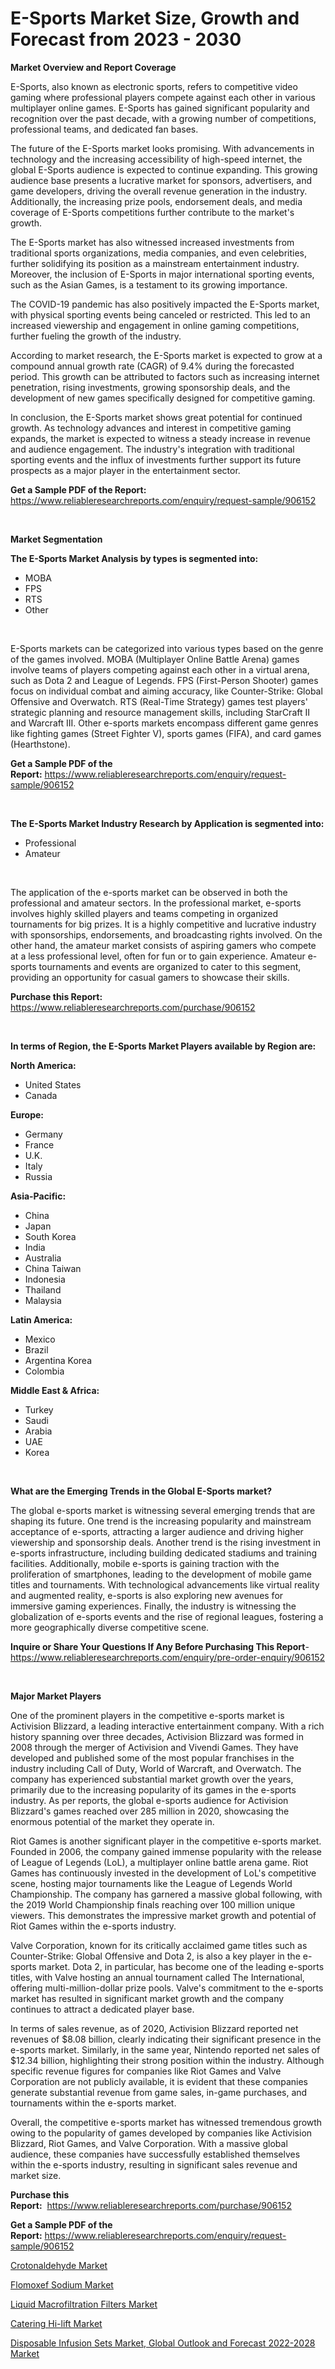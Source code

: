 <p><h1>E-Sports Market Size, Growth and Forecast from 2023 - 2030</h1></p><p><strong>Market Overview and Report Coverage</strong></p>
<p><p>E-Sports, also known as electronic sports, refers to competitive video gaming where professional players compete against each other in various multiplayer online games. E-Sports has gained significant popularity and recognition over the past decade, with a growing number of competitions, professional teams, and dedicated fan bases.</p><p>The future of the E-Sports market looks promising. With advancements in technology and the increasing accessibility of high-speed internet, the global E-Sports audience is expected to continue expanding. This growing audience base presents a lucrative market for sponsors, advertisers, and game developers, driving the overall revenue generation in the industry. Additionally, the increasing prize pools, endorsement deals, and media coverage of E-Sports competitions further contribute to the market's growth.</p><p>The E-Sports market has also witnessed increased investments from traditional sports organizations, media companies, and even celebrities, further solidifying its position as a mainstream entertainment industry. Moreover, the inclusion of E-Sports in major international sporting events, such as the Asian Games, is a testament to its growing importance.</p><p>The COVID-19 pandemic has also positively impacted the E-Sports market, with physical sporting events being canceled or restricted. This led to an increased viewership and engagement in online gaming competitions, further fueling the growth of the industry.</p><p>According to market research, the E-Sports market is expected to grow at a compound annual growth rate (CAGR) of 9.4% during the forecasted period. This growth can be attributed to factors such as increasing internet penetration, rising investments, growing sponsorship deals, and the development of new games specifically designed for competitive gaming.</p><p>In conclusion, the E-Sports market shows great potential for continued growth. As technology advances and interest in competitive gaming expands, the market is expected to witness a steady increase in revenue and audience engagement. The industry's integration with traditional sporting events and the influx of investments further support its future prospects as a major player in the entertainment sector.</p></p>
<p><strong>Get a Sample PDF of the Report:</strong> <a href="https://www.reliableresearchreports.com/enquiry/request-sample/906152">https://www.reliableresearchreports.com/enquiry/request-sample/906152</a></p>
<p>&nbsp;</p>
<p><strong>Market Segmentation</strong></p>
<p><strong>The E-Sports Market Analysis by types is segmented into:</strong></p>
<p><ul><li>MOBA</li><li>FPS</li><li>RTS</li><li>Other</li></ul></p>
<p>&nbsp;</p>
<p><p>E-Sports markets can be categorized into various types based on the genre of the games involved. MOBA (Multiplayer Online Battle Arena) games involve teams of players competing against each other in a virtual arena, such as Dota 2 and League of Legends. FPS (First-Person Shooter) games focus on individual combat and aiming accuracy, like Counter-Strike: Global Offensive and Overwatch. RTS (Real-Time Strategy) games test players' strategic planning and resource management skills, including StarCraft II and Warcraft III. Other e-sports markets encompass different game genres like fighting games (Street Fighter V), sports games (FIFA), and card games (Hearthstone).</p></p>
<p><strong>Get a Sample PDF of the Report:</strong>&nbsp;<a href="https://www.reliableresearchreports.com/enquiry/request-sample/906152">https://www.reliableresearchreports.com/enquiry/request-sample/906152</a></p>
<p>&nbsp;</p>
<p><strong>The E-Sports Market Industry Research by Application is segmented into:</strong></p>
<p><ul><li>Professional</li><li>Amateur</li></ul></p>
<p>&nbsp;</p>
<p><p>The application of the e-sports market can be observed in both the professional and amateur sectors. In the professional market, e-sports involves highly skilled players and teams competing in organized tournaments for big prizes. It is a highly competitive and lucrative industry with sponsorships, endorsements, and broadcasting rights involved. On the other hand, the amateur market consists of aspiring gamers who compete at a less professional level, often for fun or to gain experience. Amateur e-sports tournaments and events are organized to cater to this segment, providing an opportunity for casual gamers to showcase their skills.</p></p>
<p><strong>Purchase this Report:</strong>&nbsp; <a href="https://www.reliableresearchreports.com/purchase/906152">https://www.reliableresearchreports.com/purchase/906152</a></p>
<p>&nbsp;</p>
<p><strong>In terms of Region, the E-Sports Market Players available by Region are:</strong></p>
<p>
    <p> <strong> North America: </strong>
        <ul>
            <li>United States</li>
            <li>Canada</li>
        </ul>
        </p> 
    <p> <strong> Europe: </strong>
        <ul>
            <li>Germany</li>
            <li>France</li>
            <li>U.K.</li>
            <li>Italy</li>
            <li>Russia</li>
        </ul>
        </p> 
    <p> <strong> Asia-Pacific: </strong>
        <ul>
            <li>China</li>
            <li>Japan</li>
            <li>South Korea</li>
            <li>India</li>
            <li>Australia</li>
            <li>China Taiwan</li>
            <li>Indonesia</li>
            <li>Thailand</li>
            <li>Malaysia</li>
        </ul>
        </p> 
    <p> <strong> Latin America: </strong>
        <ul>
            <li>Mexico</li>
            <li>Brazil</li>
            <li>Argentina Korea</li>
            <li>Colombia</li>
        </ul>
        </p> 
    <p> <strong> Middle East & Africa: </strong>
        <ul>
            <li>Turkey</li>
            <li>Saudi</li>
            <li>Arabia</li>
            <li>UAE</li>
            <li>Korea</li>
        </ul>
    </p>
    </p>
<p>&nbsp;</p>
<p><strong>What are the Emerging Trends in the Global E-Sports market?</strong></p>
<p><p>The global e-sports market is witnessing several emerging trends that are shaping its future. One trend is the increasing popularity and mainstream acceptance of e-sports, attracting a larger audience and driving higher viewership and sponsorship deals. Another trend is the rising investment in e-sports infrastructure, including building dedicated stadiums and training facilities. Additionally, mobile e-sports is gaining traction with the proliferation of smartphones, leading to the development of mobile game titles and tournaments. With technological advancements like virtual reality and augmented reality, e-sports is also exploring new avenues for immersive gaming experiences. Finally, the industry is witnessing the globalization of e-sports events and the rise of regional leagues, fostering a more geographically diverse competitive scene.</p></p>
<p><strong>Inquire or Share Your Questions If Any Before Purchasing This Report</strong>- <a href="https://www.reliableresearchreports.com/enquiry/pre-order-enquiry/906152">https://www.reliableresearchreports.com/enquiry/pre-order-enquiry/906152</a></p>
<p>&nbsp;</p>
<p><strong>Major Market Players</strong></p>
<p><p>One of the prominent players in the competitive e-sports market is Activision Blizzard, a leading interactive entertainment company. With a rich history spanning over three decades, Activision Blizzard was formed in 2008 through the merger of Activision and Vivendi Games. They have developed and published some of the most popular franchises in the industry including Call of Duty, World of Warcraft, and Overwatch. The company has experienced substantial market growth over the years, primarily due to the increasing popularity of its games in the e-sports industry. As per reports, the global e-sports audience for Activision Blizzard's games reached over 285 million in 2020, showcasing the enormous potential of the market they operate in.</p><p>Riot Games is another significant player in the competitive e-sports market. Founded in 2006, the company gained immense popularity with the release of League of Legends (LoL), a multiplayer online battle arena game. Riot Games has continuously invested in the development of LoL's competitive scene, hosting major tournaments like the League of Legends World Championship. The company has garnered a massive global following, with the 2019 World Championship finals reaching over 100 million unique viewers. This demonstrates the impressive market growth and potential of Riot Games within the e-sports industry.</p><p>Valve Corporation, known for its critically acclaimed game titles such as Counter-Strike: Global Offensive and Dota 2, is also a key player in the e-sports market. Dota 2, in particular, has become one of the leading e-sports titles, with Valve hosting an annual tournament called The International, offering multi-million-dollar prize pools. Valve's commitment to the e-sports market has resulted in significant market growth and the company continues to attract a dedicated player base.</p><p>In terms of sales revenue, as of 2020, Activision Blizzard reported net revenues of $8.08 billion, clearly indicating their significant presence in the e-sports market. Similarly, in the same year, Nintendo reported net sales of $12.34 billion, highlighting their strong position within the industry. Although specific revenue figures for companies like Riot Games and Valve Corporation are not publicly available, it is evident that these companies generate substantial revenue from game sales, in-game purchases, and tournaments within the e-sports market.</p><p>Overall, the competitive e-sports market has witnessed tremendous growth owing to the popularity of games developed by companies like Activision Blizzard, Riot Games, and Valve Corporation. With a massive global audience, these companies have successfully established themselves within the e-sports industry, resulting in significant sales revenue and market size.</p></p>
<p><strong>Purchase this Report:</strong>&nbsp;&nbsp;<a href="https://www.reliableresearchreports.com/purchase/906152">https://www.reliableresearchreports.com/purchase/906152</a></p>
<p></p>
<p><strong>Get a Sample PDF of the Report:</strong>&nbsp;<a href="https://www.reliableresearchreports.com/enquiry/request-sample/906152">https://www.reliableresearchreports.com/enquiry/request-sample/906152</a></p>
<p><p><a href="https://www.linkedin.com/pulse/decoding-crotonaldehyde-market-deep-dive-latest-trends-6uwte/">Crotonaldehyde Market</a></p><p><a href="https://www.linkedin.com/pulse/flomoxef-sodium-market-research-report-provides-thorough-pdqte/">Flomoxef Sodium Market</a></p><p><a href="https://github.com/JameTravis/Market-Research-Report-List-1/blob/main/liquid-macrofiltration-filters-market.md">Liquid Macrofiltration Filters Market</a></p><p><a href="https://medium.com/@andem140256/catering-hi-lift-market-size-growth-forecast-2023-2030-2afcf87cef37">Catering Hi-lift Market</a></p><p><a href="https://issuu.com/reportprime-2/docs/disposable-infusion-sets-market-global-outlook-and?fr=xKAE9_zU1NQ">Disposable Infusion Sets Market, Global Outlook and Forecast 2022-2028 Market</a></p></p>